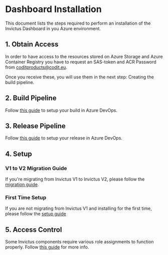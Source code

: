 # Dashboard Installation

This document lists the steps required to perform an installation of the Invictus Dashboard in you Azure environment.

## 1. Obtain Access

In order to have access to the resources stored on Azure Storage and Azure Container Registry you have to request an SAS-token and ACR Password from [coditproducts@codit.eu](mailto:coditproducts@codit.eu).

Once you receive these, you will use them in the next step: Creating the build pipeline.

## 2. Build Pipeline

Follow [this guide](./dashboard-buildpipeline.md) to setup your build in Azure DevOps.

## 3. Release Pipeline

Follow [this guide](./dashboard-releasepipeline.md) to setup your release in Azure DevOps.

## 4. Setup

### V1 to V2 Migration Guide

If you're migrating from Invictus V1 to Invictus V2, please follow the [migration guide](./dashboard-migration.md).

### First Time Setup

If you are not migrating from Invictus V1 and installing for the first time, please follow the [setup guide](./first-time-login.md)

## 5. Access Control

Some Invictus components require various role assignments to function properly. Follow [this guide](../accesscontrolrights.md) for more info.
